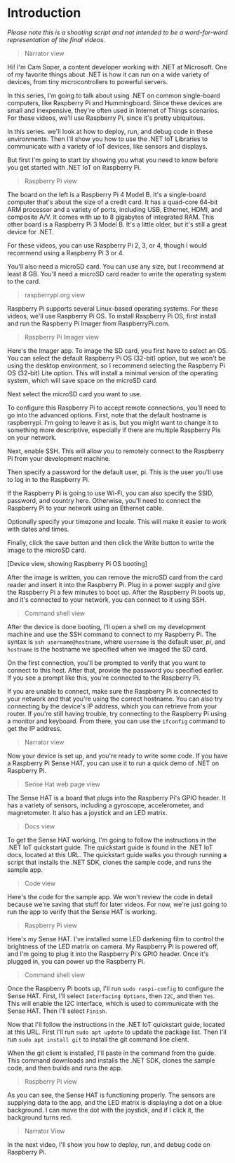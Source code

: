 # Introduction

*Please note this is a shooting script and not intended to be a word-for-word representation of the final videos.*

> Narrator view

Hi! I'm Cam Soper, a content developer working with .NET at Microsoft. One of my favorite things about .NET is how it can run on a wide variety of devices, from tiny microcontrollers to powerful servers.

In this series, I'm going to talk about using .NET on common single-board computers, like Raspberry Pi and Hummingboard. Since these devices are small and inexpensive, they're often used in Internet of Things scenarios. For these videos, we'll use Raspberry Pi, since it's pretty ubiquitous.

In this series. we'll look at how to deploy, run, and debug code in these environments. Then I'll show you how to use the .NET IoT Libraries to communicate with a variety of IoT devices, like  sensors and displays.

But first I'm going to start by showing you what you need to know before you get started with .NET IoT on Raspberry Pi.

> Raspberry Pi view

The board on the left is a Raspberry Pi 4 Model B. It's a single-board computer that's about the size of a credit card. It has a quad-core 64-bit ARM processor and a variety of ports, including USB, Ethernet, HDMI, and composite A/V. It comes with up to 8 gigabytes of integrated RAM. This other board is a Raspberry Pi 3 Model B. It's a little older, but it's still a great device for .NET.

For these videos, you can use Raspberry Pi 2, 3, or 4, though I would recommend using a Raspberry Pi 3 or 4.

You'll also need a microSD card. You can use any size, but I recommend at least 8 GB. You'll need a microSD card reader to write the operating system to the card.

> raspberrypi.org view

Raspberry Pi supports several Linux-based operating systems. For these videos, we'll use Raspberry Pi OS. To install Raspberry Pi OS, first install and run the Raspberry Pi Imager from RaspberryPi.com.

> Raspberry Pi Imager view

Here's the Imager app. To image the SD card, you first have to select an OS. You can select the default Raspberry Pi OS (32-bit) option, but we won't be using the desktop environment, so I recommend selecting the Raspberry Pi OS (32-bit) Lite option. This will install a minimal version of the operating system, which will save space on the microSD card.

Next select the microSD card you want to use.

To configure this Raspberry Pi to accept remote connections, you'll need to go into the advanced options. First, note that the default hostname is raspberrypi. I'm going to leave it as is, but you might want to change it to something more descriptive, especially if there are multiple Raspberry Pis on your network.

Next, enable SSH. This will allow you to remotely connect to the Raspberry Pi from your development machine.

Then specify a password for the default user, pi. This is the user you'll use to log in to the Raspberry Pi.

If the Raspberry Pi is going to use Wi-Fi, you can also specify the SSID, password, and country here. Otherwise, you'll need to connect the Raspberry Pi to your network using an Ethernet cable.

Optionally specify your timezone and locale. This will make it easier to work with dates and times.

Finally, click the save button and then click the Write button to write the image to the microSD card.

[Device view, showing Raspberry Pi OS booting]

After the image is written, you can remove the microSD card from the card reader and insert it into the Raspberry Pi. Plug in a power supply and give the Raspberry Pi a few minutes to boot up. After the Raspberry Pi boots up, and it's connected to your network, you can connect to it using SSH.

> Command shell view

After the device is done booting, I'll open a shell on my development machine and use the SSH command to connect to my Raspberry Pi. The syntax is `ssh username@hostname`, where `username` is the default user, *pi*, and `hostname` is the hostname we specified when we imaged the SD card.

On the first connection, you'll be prompted to verify that you want to connect to this host. After that, provide the password you specified earlier.  If you see a prompt like this, you're connected to the Raspberry Pi.

If you are unable to connect, make sure the Raspberry Pi is connected to your network and that you're using the correct hostname. You can also try connecting by the device's IP address, which you can retrieve from your router. If you're still having trouble, try connecting to the Raspberry Pi using a monitor and keyboard. From there, you can use the `ifconfig` command to get the IP address.

> Narrator view

Now your device is set up, and you're ready to write some code. If you have a Raspberry Pi Sense HAT, you can use it to run a quick demo of .NET on Raspberry Pi.

> Sense Hat web page view

 The Sense HAT is a board that plugs into the Raspberry Pi's GPIO header. It has a variety of sensors, including a gyroscope, accelerometer, and magnetometer. It also has a joystick and an LED matrix.

> Docs view

To get the Sense HAT working, I'm going to follow the instructions in the .NET IoT quickstart guide. The quickstart guide is found in the .NET IoT docs, located at this URL. The quickstart guide walks you through running a script that installs the .NET SDK, clones the sample code, and runs the sample app.

> Code view

Here's the code for the sample app. We won't review the code in detail because we're saving that stuff for later videos. For now, we're just going to run the app to verify that the Sense HAT is working.

> Raspberry Pi view

Here's my Sense HAT. I've installed some LED darkening film to control the brightness of the LED matrix on camera. My Raspberry Pi is powered off, and I'm going to plug it into the Raspberry Pi's GPIO header. Once it's plugged in, you can power up the Raspberry Pi.

> Command shell view

Once the Raspberry Pi boots up, I'll run `sudo raspi-config` to configure the Sense HAT. First, I'll select `Interfacing Options`, then `I2C`, and then `Yes`. This will enable the I2C interface, which is used to communicate with the Sense HAT. Then I'll select `Finish`.

Now that I'll follow the instructions in the .NET IoT quickstart guide, located at this URL. First I'll run `sudo apt update` to update the package list. Then I'll run `sudo apt install git` to install the git command line client.

When the git client is installed, I'll paste in the command from the guide. This command downloads and installs the .NET SDK, clones the sample code, and then builds and runs the app.

> Raspberry Pi view

As you can see, the Sense HAT is functioning properly. The sensors are supplying data to the app, and the LED matrix is displaying a dot on a blue background. I can move the dot with the joystick, and if I click it, the background turns red.

> Narrator View

In the next video, I'll show you how to deploy, run, and debug code on Raspberry Pi.
